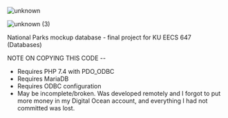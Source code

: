 ![unknown](https://github.com/amacgillivray/eecs647_natparks/assets/40438470/10c6d179-652c-4e71-bdf0-bbcf946afefe)

![unknown (3)](https://github.com/amacgillivray/eecs647_natparks/assets/40438470/2ea228d2-51dd-4a20-9d42-69643560b7b2)

National Parks mockup database - final project for KU EECS 647 (Databases)

NOTE ON COPYING THIS CODE --

 - Requires PHP 7.4 with PDO_ODBC
 - Requires MariaDB
 - Requires ODBC configuration
 - May be incomplete/broken. Was developed remotely and I forgot to put more money in my Digital Ocean account, and everything I had not committed was lost.
